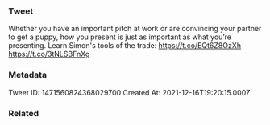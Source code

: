 ### Tweet
Whether you have an important pitch at work or are convincing your partner to get a puppy, how you present is just as important as what you’re presenting. Learn Simon's tools of the trade: https://t.co/EQt6Z8OzXh https://t.co/3tNLSBFnXg

### Metadata
Tweet ID: 1471560824368029700
Created At: 2021-12-16T19:20:15.000Z

### Related


